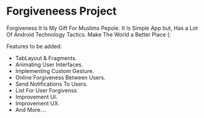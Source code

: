 # Forgiveneess Project
Forgiveness It Is My Gift For Muslims Pepole.
It Is Simple App but, Has a Lot Of Android Technology Tactics.
Make The World a Better Place (: 

Features to be added:

* TabLayout & Fragments.
* Animating User Interfaces.
* Implementing Custom Gesture.
* Online Forgiveness Between Users.
* Send Notifications To Users.
* List For User Forgivenss.
* Improvement UI.
* Improvement UX.
* And More....
